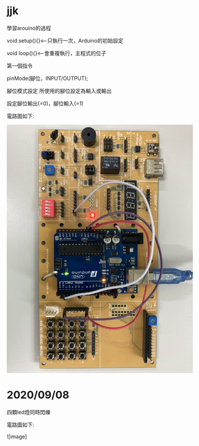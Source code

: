 # jjk
學習arouino的過程</p>
void setup(){}<--只執行一次，Arduino的初始設定 </p>
void loop(){}<--會重複執行，主程式的位子</p>
第一個指令</p>
pinMode(腳位，INPUT/OUTPUT);</p>
腳位模式設定 所使用的腳位設定為輸入或輸出</p>
設定腳位輸出(=0)，腳位輸入(=1)</p>
電路圖如下:</p>
![image](https://github.com/linjiab/jjk/blob/master/F63F541F-FA07-4F6B-992B-57657E60A8B5.jpeg)</p>
# 2020/09/08
四顆led燈同時閃爍 </p>
電路圖如下:</p>
![image]
